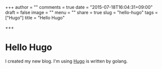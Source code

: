 +++
author = ""
comments = true
date = "2015-07-18T16:04:31+09:00"
draft = false
image = ""
menu = ""
share = true
slug = "hello-hugo"
tags = ["Hugo"]
title = "Hello Hugo"

+++

# Hello Hugo

I created my new blog. I'm using [Hugo](http://gohugo.io) is written by golang.